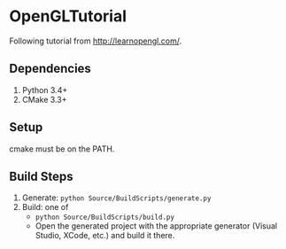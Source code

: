 # OpenGLTutorial
Following tutorial from http://learnopengl.com/.

## Dependencies
1. Python 3.4+
1. CMake 3.3+

## Setup
cmake must be on the PATH.

## Build Steps
1. Generate: `python Source/BuildScripts/generate.py`
1. Build: one of
    * `python Source/BuildScripts/build.py`
    * Open the generated project with the appropriate generator (Visual Studio, XCode, etc.) and build it there.
